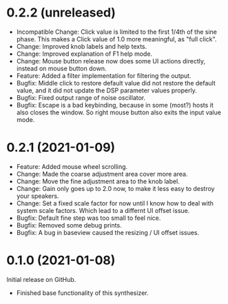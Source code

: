 0.2.2 (unreleased)
==================

* Incompatible Change: Click value is limited to the first 1/4th of the
sine phase. This makes a Click value of 1.0 more meaningful, as "full click".
* Change: Improved knob labels and help texts.
* Change: Improved explanation of F1 help mode.
* Change: Mouse button release now does some UI actions directly, instead on
mouse button down.
* Feature: Added a filter implementation for filtering the output.
* Bugfix: Middle click to restore default value did not restore the default
value, and it did not update the DSP parameter values properly.
* Bugfix: Fixed output range of noise oscillator.
* Bugfix: Escape is a bad keybinding, because in some (most?) hosts
it also closes the window. So right mouse button also exits the input
value mode.

0.2.1 (2021-01-09)
==================

* Feature: Added mouse wheel scrolling.
* Change: Made the coarse adjustment area cover more area.
* Change: Move the fine adjustment area to the knob label.
* Change: Gain only goes up to 2.0 now, to make it
less easy to destroy your speakers.
* Change: Set a fixed scale factor for now until I know
how to deal with system scale factors. Which lead to a differnt UI offset issue.
* Bugfix: Default fine step was too small to feel nice.
* Bugfix: Removed some debug prints.
* Bugfix: A bug in baseview caused the resizing / UI offset issues.

0.1.0 (2021-01-08)
==================
Initial release on GitHub.

* Finished base functionality of this synthesizer.
